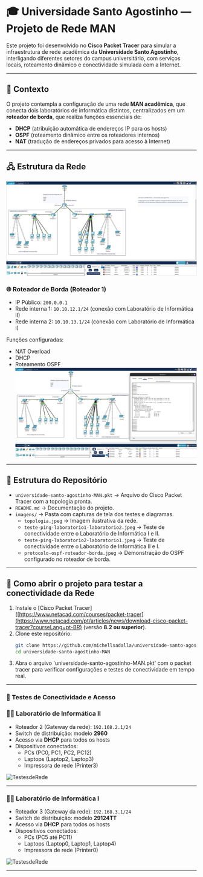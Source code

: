# 🎓 Universidade Santo Agostinho — Projeto de Rede MAN

Este projeto foi desenvolvido no **Cisco Packet Tracer** para simular a infraestrutura de rede acadêmica da **Universidade Santo Agostinho**, interligando diferentes setores do campus universitário, com serviços locais, roteamento dinâmico e conectividade simulada com a Internet.

---

## 📖 Contexto

O projeto contempla a configuração de uma rede **MAN acadêmica**, que conecta dois laboratórios de informática distintos, centralizados em um **roteador de borda**, que realiza funções essenciais de:

- **DHCP** (atribuição automática de endereços IP para os hosts)
- **OSPF** (roteamento dinâmico entre os roteadores internos)
- **NAT** (tradução de endereços privados para acesso à Internet)

---

## 🖧 Estrutura da Rede

![Topologia](imagens/topologia.jpeg)

### 🌐 Roteador de Borda (Roteador 1)

- IP Público: `200.0.0.1`
- Rede interna 1: `10.10.12.1/24` (conexão com Laboratório de Informática II)
- Rede interna 2: `10.10.13.1/24` (conexão com Laboratório de Informática I)

Funções configuradas:

- NAT Overload
- DHCP
- Roteamento OSPF
  ![ProtocoloOSPF](imagens/protocolo-ospf-roteador-borda.jpeg)

---

## 📂 Estrutura do Repositório

- `universidade-santo-agostinho-MAN.pkt` → Arquivo do Cisco Packet Tracer com a topologia pronta.  
- `README.md` → Documentação do projeto.  
- `imagens/` → Pasta com capturas de tela dos testes e diagramas.  
  - `topologia.jpeg` → Imagem ilustrativa da rede.  
  - `teste-ping-laboratorio1-laboratorio2.jpeg` → Teste de conectividade entre o Laboratório de Informática I e II.  
  - `teste-ping-laboratorio2-laboratorio1.jpeg` → Teste de conectividade entre o Laboratório de Informática II e I.  
  - `protocolo-ospf-roteador-borda.jpeg` → Demonstração do OSPF configurado no roteador de borda.  

---

## 🚀 Como abrir o projeto para testar a conectividade da Rede

1. Instale o [Cisco Packet Tracer]([https://www.netacad.com/courses/packet-tracer](https://www.netacad.com/pt/articles/news/download-cisco-packet-tracer?courseLang=pt-BR) (versão **8.2 ou superior**).  
2. Clone este repositório:
   ```bash
   git clone https://github.com/michellsadalla/universidade-santo-agostinho-MAN.git
   cd universidade-santo-agostinho-MAN
3. Abra o arquivo 'universidade-santo-agostinho-MAN.pkt' com o packet tracer para verificar configurações e testes de conectividade em tempo real.

---

### 📡 Testes de Conectividade e Acesso

### 🧑‍💻 Laboratório de Informática II

- Roteador 2 (Gateway da rede): `192.168.2.1/24`
- Switch de distribuição: modelo **2960**
- Acesso via **DHCP** para todos os hosts
- Dispositivos conectados:
  - PCs (PC0, PC1, PC2, PC12)
  - Laptops (Laptop2, Laptop3)
  - Impressora de rede (Printer3)

![TestesdeRede](imagens/teste-ping-laboratorio2-laboratorio1.jpeg)

---

### 🧑‍💻 Laboratório de Informática I

- Roteador 3 (Gateway da rede): `192.168.3.1/24`
- Switch de distribuição: modelo **29124TT**
- Acesso via **DHCP** para todos os hosts
- Dispositivos conectados:
  - PCs (PC5 até PC11)
  - Laptops (Laptop0, Laptop1, Laptop4)
  - Impressora de rede (Printer0)

![TestesdeRede](imagens/teste-ping-laboratorio1-laboratorio2.jpeg)

---
